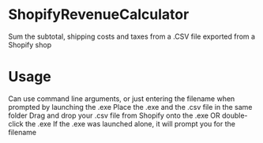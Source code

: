 # ShopifyRevenueCalculator
Sum the subtotal, shipping costs and taxes from a .CSV file exported from a Shopify shop

# Usage
Can use command line arguments, or just entering the filename when prompted by launching the .exe
Place the .exe and the .csv file in the same folder
Drag and drop your .csv file from Shopify onto the .exe OR double-click the .exe
  If the .exe was launched alone, it will prompt you for the filename

